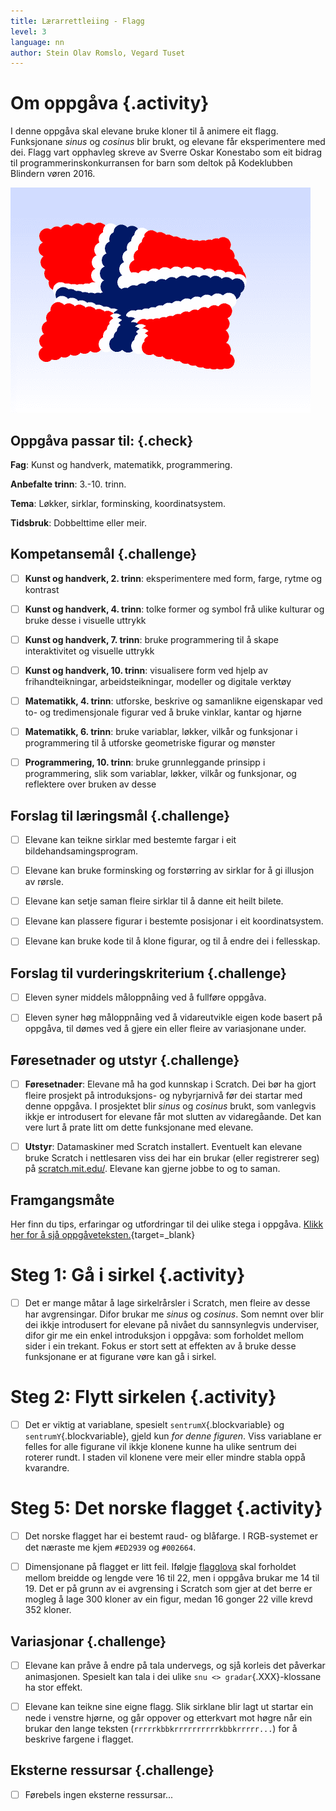```yaml
---
title: Lærarrettleiing - Flagg
level: 3
language: nn
author: Stein Olav Romslo, Vegard Tuset
---
```



# Om oppgåva {.activity}

I denne oppgåva skal elevane bruke kloner til å animere eit flagg. Funksjonane
*sinus* og *cosinus* blir brukt, og elevane får eksperimentere med dei. Flagg
vart opphavleg skreve av Sverre Oskar Konestabo som eit bidrag til
programmerinskonkurransen for barn som deltok på Kodeklubben Blindern vøren
2016.

![Bilete av det norske flagget som vaiar i vinden](flagg.png)

## Oppgåva passar til: {.check}

__Fag__: Kunst og handverk, matematikk, programmering.

__Anbefalte trinn__: 3.-10. trinn.

__Tema__: Løkker, sirklar, forminsking, koordinatsystem.

__Tidsbruk__: Dobbelttime eller meir.

## Kompetansemål {.challenge}

- [ ] __Kunst og handverk, 2. trinn__: eksperimentere med form, farge, rytme og
      kontrast

- [ ] __Kunst og handverk, 4. trinn__: tolke former og symbol frå ulike
      kulturar og bruke desse i visuelle uttrykk

- [ ] __Kunst og handverk, 7. trinn__: bruke programmering til å skape
      interaktivitet og visuelle uttrykk

- [ ] __Kunst og handverk, 10. trinn__: visualisere form ved hjelp av
      frihandteikningar, arbeidsteikningar, modeller og digitale verktøy

- [ ] __Matematikk, 4. trinn__: utforske, beskrive og samanlikne eigenskapar
      ved to- og tredimensjonale figurar ved å bruke vinklar, kantar og hjørne

- [ ] __Matematikk, 6. trinn__: bruke variablar, løkker, vilkår og funksjonar i
      programmering til å utforske geometriske figurar og mønster

- [ ] __Programmering, 10. trinn__: bruke grunnleggande prinsipp i
      programmering, slik som variablar, løkker, vilkår og funksjonar, og
      reflektere over bruken av desse

## Forslag til læringsmål {.challenge}

- [ ] Elevane kan teikne sirklar med bestemte fargar i eit
  bildehandsamingsprogram.

- [ ] Elevane kan bruke forminsking og forstørring av sirklar for å gi illusjon
  av rørsle.

- [ ] Elevane kan setje saman fleire sirklar til å danne eit heilt bilete.

- [ ] Elevane kan plassere figurar i bestemte posisjonar i eit koordinatsystem.

- [ ] Elevane kan bruke kode til å klone figurar, og til å endre dei i
  fellesskap.

## Forslag til vurderingskriterium {.challenge}

- [ ] Eleven syner middels måloppnåing ved å fullføre oppgåva.

- [ ] Eleven syner høg måloppnåing ved å vidareutvikle eigen kode basert på
oppgåva, til dømes ved å gjere ein eller fleire av variasjonane under.

## Føresetnader og utstyr {.challenge}

- [ ] __Føresetnader__: Elevane må ha god kunnskap i Scratch. Dei bør ha gjort
  fleire prosjekt på introduksjons- og nybyrjarnivå før dei startar med denne
  oppgåva. I prosjektet blir *sinus* og *cosinus* brukt, som vanlegvis ikkje er
  introdusert for elevane får mot slutten av vidaregåande. Det kan vere lurt å
  prate litt om dette funksjonane med elevane.

- [ ] __Utstyr__: Datamaskiner med Scratch installert. Eventuelt kan elevane
  bruke Scratch i nettlesaren viss dei har ein brukar (eller registrerer seg) på
  [scratch.mit.edu/](https://scratch.mit.edu/). Elevane kan gjerne jobbe to og
  to saman.

## Framgangsmåte

Her finn du tips, erfaringar og utfordringar til dei ulike stega i oppgåva.
[Klikk her for å sjå oppgåveteksten.](../flagg/flagg_nn.html){target=_blank}


# Steg 1: Gå i sirkel {.activity}

- [ ] Det er mange måtar å lage sirkelrårsler i Scratch, men fleire av desse har
  avgrensingar. Difor brukar me *sinus* og *cosinus*. Som nemnt over blir dei
  ikkje introdusert for elevane på nivået du sannsynlegvis underviser, difor gir
  me ein enkel introduksjon i oppgåva: som forholdet mellom sider i ein trekant.
  Fokus er stort sett at effekten av å bruke desse funksjonane er at figurane
  vøre kan gå i sirkel.


# Steg 2: Flytt sirkelen {.activity}

- [ ] Det er viktig at variablane, spesielt `sentrumX`{.blockvariable} og
  `sentrumY`{.blockvariable}, gjeld kun *for denne figuren*. Viss variablane er
  felles for alle figurane vil ikkje klonene kunne ha ulike sentrum dei roterer
  rundt. I staden vil klonene vere meir eller mindre stabla oppå kvarandre.


# Steg 5: Det norske flagget {.activity}

- [ ] Det norske flagget har ei bestemt raud- og blåfarge. I RGB-systemet er det
  næraste me kjem `#ED2939` og `#002664`.

- [ ] Dimensjonane på flagget er litt feil. Ifølgje
  [flagglova](https://lovdata.no/dokument/NL/lov/1898-12-10-1) skal forholdet
  mellom breidde og lengde vere 16 til 22, men i oppgåva brukar me 14 til 19.
  Det er på grunn av ei avgrensing i Scratch som gjer at det berre er mogleg å
  lage 300 kloner av ein figur, medan 16 gonger 22 ville krevd 352 kloner.

## Variasjonar {.challenge}

- [ ] Elevane kan pråve å endre på tala undervegs, og sjå korleis det påverkar
  animasjonen. Spesielt kan tala i dei ulike `snu <> gradar`{.XXX}-klossane ha
  stor effekt.

- [ ] Elevane kan teikne sine eigne flagg. Slik sirklane blir lagt ut startar
  ein nede i venstre hjørne, og går oppover og etterkvart mot høgre når ein
  brukar den lange teksten (`rrrrrkbbkrrrrrrrrrrkbbkrrrrr...`) for å beskrive
  fargene i flagget.

## Eksterne ressursar {.challenge}

- [ ] Førebels ingen eksterne ressursar...
